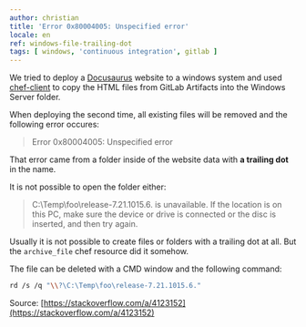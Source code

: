 ```yaml
---
author: christian
title: 'Error 0x80004005: Unspecified error'
locale: en
ref: windows-file-trailing-dot
tags: [ windows, 'continuous integration', gitlab ]
---
```


We tried to deploy a [Docusaurus][docu] website to a windows
system and used [chef-client][chef] to copy the HTML files
from GitLab Artifacts into the Windows Server folder.

[chef]: https://docs.chef.io/chef_client_overview/
[docu]: https://docusaurus.io/

When deploying the second time, all existing files will be removed and
the following error occures:

> Error 0x80004005: Unspecified error

That error came from a folder inside of the website data 
with **a trailing dot** in the name.

It is not possible to open the folder either:

> C:\Temp\foo\release-7.21.1015.6. is unavailable. If the location is on this PC,
> make sure the device or drive is connected or the disc is inserted, and then try again.

Usually it is not possible to create files or folders with a trailing
dot at all. But the `archive_file` chef resource did it somehow.

The file can be deleted with a CMD window and the following command:

```sh
rd /s /q "\\?\C:\Temp\foo\release-7.21.1015.6."
```

Source: [https://stackoverflow.com/a/4123152](https://stackoverflow.com/a/4123152)
